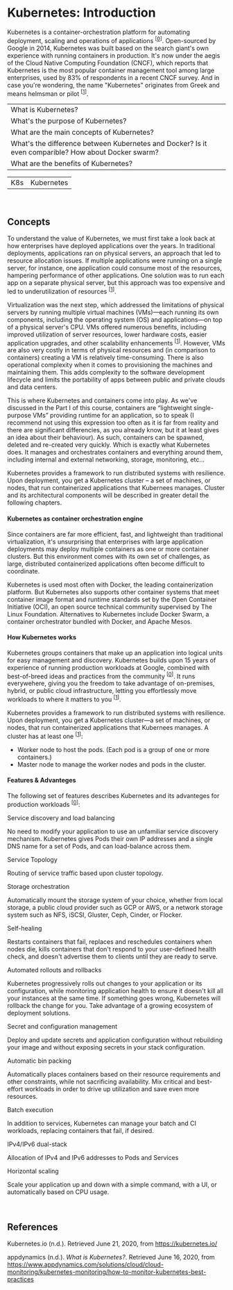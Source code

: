 <style>{less: ../../../../main.less}</style>

<section class="navigation">
<a href="../../README.md" class="button is-small has-tooltip-bottom is-pulled-right" data-tooltip="Return to the Course Overview"><i class="fas fa-home"></i></a>
<div class="columns is-centered">
    <a href="./02-k8s-cluster.md" class="button is-small has-tooltip-bottom" data-tooltip="Next"><i class="fas fa-arrow-right"></i></a>
    <!-- <a href=""><i class="fas fa-arrow-right"></i></a> -->
</div>
</section>

# <a name="ch:introduction"></a> Kubernetes: Introduction

<section class="intro-section">

<!-- Intro -->

Kubernetes is a container-orchestration platform for automating deployment, scaling and operations of applications <sup>[<a href="#ref:k8s.io">0</a>]</sup>. Open-sourced by Google in 2014, Kubernetes was built based on the search giant's own experience with running containers in production. It's now under the aegis of the Cloud Native Computing Foundation (CNCF), which reports that Kubernetes is the most popular container management tool among large enterprises, used by 83% of respondents in a recent CNCF survey. And in case you're wondering, the name "Kubernetes" originates from Greek and means helmsman or pilot <sup>[<a href="#ref:blog/how-to-monitor-kubernetes-best-practices">1</a>]</sup>.

<table border="0" class="questions-table">
<tr><td class="question">
    <i class="fas fa-question-circle"></i>
    <span role="complementary" aria-label="question">
    What is Kubernetes?
    </span>
</td></tr>
<tr><td class="question">
    <i class="fas fa-question-circle"></i>
    <span role="complementary" aria-label="question">
    What's the purpose of Kubernetes?
    </span>
</td></tr>
<tr><td class="question">
    <i class="fas fa-question-circle"></i>
    <span role="complementary" aria-label="question">
    What are the main concepts of Kubernetes?
    </span>
</td></tr>
<tr><td class="question">
    <i class="fas fa-question-circle"></i>
    <span role="complementary" aria-label="question">
    What's the difference between Kubernetes and Docker? Is it even comparible? How about Docker swarm?
    </span>
</td></tr>
<tr><td class="question">
    <i class="fas fa-question-circle"></i>
    <span role="complementary" aria-label="question">
    What are the benefits of Kubernetes?
    </span>
</td></tr>
</table>

<table class="shortcuts-table">
<tr>
    <td>K8s</td>
    <td>Kubernetes</td>
</tr>
</table>

</section>

<br>

## Concepts

To understand the value of Kubernetes, we must first take a look back at how enterprises have deployed applications over the years. In traditional deployments, applications ran on physical servers, an approach that led to resource allocation issues. If multiple applications were running on a single server, for instance, one application could consume most of the resources, hampering performance of other applications. One solution was to run each app on a separate physical server, but this approach was too expensive and led to underutilization of resources <sup>[<a href="#ref:blog/appdynamics/kubernetes">1</a>]</sup>.

Virtualization was the next step, which addressed the limitations of physical servers by running multiple virtual machines (VMs)—each running its own components, including the operating system (OS) and applications—on top of a physical server's CPU. VMs offered numerous benefits, including improved utilization of server resources, lower hardware costs, easier application upgrades, and other scalability enhancements <sup>[<a href="#ref:blog/appdynamics/kubernetes">1</a>]</sup>.
However, VMs are also very costly in terms of physical resources and (in comparison to containers) creating a VM is relatively time-consuming. There is also operational complexity when it comes to provisioning the machines and maintaining them. This adds complexity to the software development lifecycle and limits the portability of apps between public and private clouds and data centers.

This is where Kubernetes and containers come into play. As we've discussed in the Part I of this course, containers are <q>lightweight single-purpose VMs</q> providing runtime for an application, so to speak (I recommend not using this expression too often as it is far from reality and there are significant differencies, as you already know, but it at least gives an idea about their behaviour). As such, containers can be spawned, deleted and re-created very quickly. Which is exactly what Kubernetes does. It manages and orchestrates containers and everything around them, including internal and external networking, storage, monitoring, etc...

Kubernetes provides a framework to run distributed systems with resilience. Upon deployment, you get a Kubernetes cluster &ndash; a set of machines, or nodes, that run containerized applications that Kubernees manages. Cluster and its architectural components will be described in greater detail the following chapters.

#### Kubernetes as container orchestration engine

Since containers are far more efficient, fast, and lightweight than traditional virtualization, it's unsurprising that enterprises with large application deployments may deploy multiple containers as one or more container clusters. But this environment comes with its own set of challenges, as large, distributed containerized applications often become difficult to coordinate.

Kubernetes is used most often with Docker, the leading containerization platform. But Kubernetes also supports other container systems that meet container image format and runtime standards set by the Open Container Initiative (OCI), an open source technical community supervised by The Linux Foundation. Alternatives to Kubernetes include Docker Swarm, a container orchestrator bundled with Docker, and Apache Mesos.

#### How Kubernetes works

Kubernetes groups containers that make up an application into logical units for easy management and discovery. Kubernetes builds upon 15 years of experience of running production workloads at Google, combined with best-of-breed ideas and practices from the community <sup>[<a href="#ref:k8s.io">0</a>]</sup>. It runs everywehere, giving you the freedom to take advantage of on-premises, hybrid, or public cloud infrastructure, letting you effortlessly move workloads to where it matters to you <sup>[<a href="#ref:blog/appdynamics/kubernetes">1</a>]</sup>.

Kubernetes provides a framework to run distributed systems with resilience. Upon deployment, you get a Kubernetes cluster—a set of machines, or nodes, that run containerized applications that Kubernees manages. A cluster has at least one <sup>[<a href="#ref:blog/appdynamics/kubernetes">1</a>]</sup>:

- Worker node to host the pods. (Each pod is a group of one or more containers.)
- Master node to manage the worker nodes and pods in the cluster. 

#### Features & Advanteges

The following set of features describes Kubernetes and its advanteges for production workloads <sup>[<a href="#ref:k8s.io">0</a>]</sup>:

<div class="tile is-vertical is-centered is-ancestor">

  <div class="tile is-centered is-parent">
    <div class="tile is-three-fifths is-child box">
      <p class="title has-text-left is-size-6">Service discovery and load balancing</p>
      <p class="content">
        No need to modify your application to use an unfamiliar service discovery mechanism. Kubernetes gives Pods their own IP addresses and a single DNS name for a set of Pods, and can load-balance across them.
      </p>
    </div>
    <div class="tile is-three-fifths is-right is-child box">
      <p class="title has-text-left is-size-6">Service Topology</p>
      <p class="content">
        Routing of service traffic based upon cluster topology.
      </p>
    </div>
  </div>

  <div class="tile is-parent">
    <div class="tile is-child box">
      <p class="title has-text-left is-size-6">Storage orchestration</p>
      <p class="content">
        Automatically mount the storage system of your choice, whether from local storage, a public cloud provider such as GCP or AWS, or a network storage system such as NFS, iSCSI, Gluster, Ceph, Cinder, or Flocker.
      </p>
    </div>
    <div class="tile is-child box">
      <p class="title has-text-left is-size-6">Self-healing</p>
      <p class="content">
      Restarts containers that fail, replaces and reschedules containers when nodes die, kills containers that don't respond to your user-defined health check, and doesn't advertise them to clients until they are ready to serve.
      </p>
    </div>
  </div>

  <div class="tile is-parent">
    <div class="tile is-child box">
      <p class="title has-text-left is-size-6">Automated rollouts and rollbacks</p>
      <p class="content">
        Kubernetes progressively rolls out changes to your application or its configuration, while monitoring application health to ensure it doesn't kill all your instances at the same time. If something goes wrong, Kubernetes will rollback the change for you. Take advantage of a growing ecosystem of deployment solutions.
      </p>
    </div>
    <div class="tile is-child box">
      <p class="title has-text-left is-size-6">Secret and configuration management</p>
      <p class="content">
        Deploy and update secrets and application configuration without rebuilding your image and without exposing secrets in your stack configuration.
      </p>
    </div>
  </div>

  <div class="tile is-parent">
    <div class="tile is-child box">
      <p class="title has-text-left is-size-6">Automatic bin packing</p>
      <p class="content">
        Automatically places containers based on their resource requirements and other constraints, while not sacrificing availability. Mix critical and best-effort workloads in order to drive up utilization and save even more resources.
      </p>
    </div>
    <div class="tile is-child box">
      <p class="title has-text-left is-size-6">Batch execution</p>
      <p class="content">
        In addition to services, Kubernetes can manage your batch and CI workloads, replacing containers that fail, if desired.
      </p>
    </div>
  </div>

  <div class="tile is-parent">
    <div class="tile is-child box">
      <p class="title has-text-left is-size-6">IPv4/IPv6 dual-stack</p>
      <p class="content">
        Allocation of IPv4 and IPv6 addresses to Pods and Services
      </p>
    </div>
    <div class="tile is-child box">
      <p class="title has-text-left is-size-6"> Horizontal scaling</p>
        Scale your application up and down with a simple command, with a UI, or automatically based on CPU usage.
      </p>
    </div>
  </div>

</div>

<br>

## References

<a name="ref:k8s.io"></a>Kubernetes.io (n.d.). Retrieved June 21, 2020, from <a href="https://kubernetes.io/">https://kubernetes.io/</a>

<a name="ref:blog/appdynamics/kubernetes"></a>appdynamics (n.d.). <i>What is Kubernetes?</i>. Retrieved June 16, 2020, from <a href="https://www.appdynamics.com/solutions/cloud/cloud-monitoring/kubernetes-monitoring/how-to-monitor-kubernetes-best-practices">https://www.appdynamics.com/solutions/cloud/cloud-monitoring/kubernetes-monitoring/how-to-monitor-kubernetes-best-practices</a>

<!-- -->

[kubernetes]: https://kubernetes.io